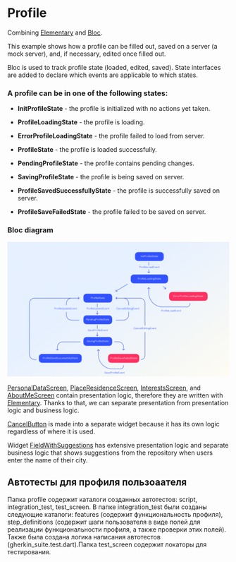 # Profile

Combining [Elementary](https://pub.dev/packages/elementary)
and [Bloc](https://pub.dev/packages/bloc).

This example shows how a profile can be filled out, saved on a server (a mock server), and, if
necessary, edited once filled out.

Bloc is used to track profile state (loaded, edited, saved). State interfaces are added to declare
which events are applicable to which states.

### A profile can be in one of the following states:

- **InitProfileState** - the profile is initialized with no actions yet taken.


- **ProfileLoadingState** - the profile is loading.


- **ErrorProfileLoadingState** - the profile failed to load from server.


- **ProfileState** - the profile is loaded successfully.


- **PendingProfileState** - the profile contains pending changes.


- **SavingProfileState** - the profile is being saved on server.


- **ProfileSavedSuccessfullyState** - the profile is successfully saved on server.


- **ProfileSaveFailedState** - the profile failed to be saved on server.

### Bloc diagram

![Bloc diagram](res/bloc_diagram.png)

[PersonalDataScreen](lib/features/profile/screens/personal_data_screen/personal_data_screen.dart), [PlaceResidenceScreen](lib/features/profile/screens/place_residence/place_residence_screen.dart), [InterestsScreen](lib/features/profile/screens/interests_screen/interests_screen.dart),
and [AboutMeScreen](lib/features/profile/screens/about_me_screen/about_me_screen.dart) contain presentation logic, therefore they are written
with [Elementary](https://pub.dev/packages/elementary). Thanks to that, we can separate presentation
from presentation logic and business logic.

[CancelButton](lib/features/profile/widgets/cancel_button/cancel_button.dart) is made into a
separate widget because it has its own logic regardless of where it is used.

Widget [FieldWithSuggestions](lib/features/profile/screens/place_residence/widgets/field_with_suggestions_widget/field_with_suggestions_widget.dart)
has extensive presentation logic and separate business logic that shows suggestions from the
repository when users enter the name of their city.

## Автотесты для профиля пользоаателя
Папка profile содержит каталоги созданных автотестов: script, integration_test, test_screen. В папке integration_test были созданы следующие каталоги: features (содержит функциональность профиля), step_definitions (содержит шаги пользователя в виде полей для реализации функциональности профиля, а также проверки этих полей). Также была создана логика написания автотестов (gherkin_suite.test.dart).Папка test_screen содержит локаторы для тестирования.

